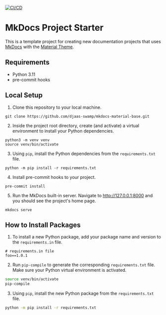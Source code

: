 [![CI/CD](https://github.com/djaas-swamp/mkdocs-material-base/actions/workflows/ci.yaml/badge.svg)](https://github.com/djaas-swamp/mkdocs-material-base/actions/workflows/ci.yaml)

# MkDocs Project Starter
This is a template project for creating new documentation projects that uses [MkDocs](https://www.mkdocs.org/) with the [Material Theme](https://squidfunk.github.io/mkdocs-material/).

## Requirements
* Python 3.11
* pre-commit hooks

## Local Setup
1. Clone this repository to your local machine.
```
git clone https://github.com/djaas-swamp/mkdocs-material-base.git
```
2. Inside the project root directory, create (and activate) a virtual environment to install your Python dependencies.
```
python3 -m venv venv
source venv/bin/activate
```
3. Using `pip`, install the Python dependencies from the `requirements.txt` file.
```
python -m pip install -r requirements.txt
```
4. Install pre-commit hooks to your project.
```
pre-commit install
```
5. Run the MkDocs built-in server. Navigate to http://127.0.0.1:8000 and you should see the project's home page.
```
mkdocs serve
```

## How to Install Packages
1. To install a new Python package, add your package name and version to the `requirements.in` file.
```
# requirements.in file
foo==1.0.1
```
2. Run `pip-compile` to generate the corresponding `requirements.txt` file. Make sure your Python virtual environment is activated.
```sh
source venv/bin/activate
pip-compile
```
3. Using `pip`, install the new Python package from the `requirements.txt` file.
```sh
python -m pip install -r requirements.txt
```
